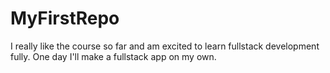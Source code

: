 # MyFirstRepo

I really like the course so far and am excited to learn fullstack development fully. One day I'll make a fullstack app on my own.

